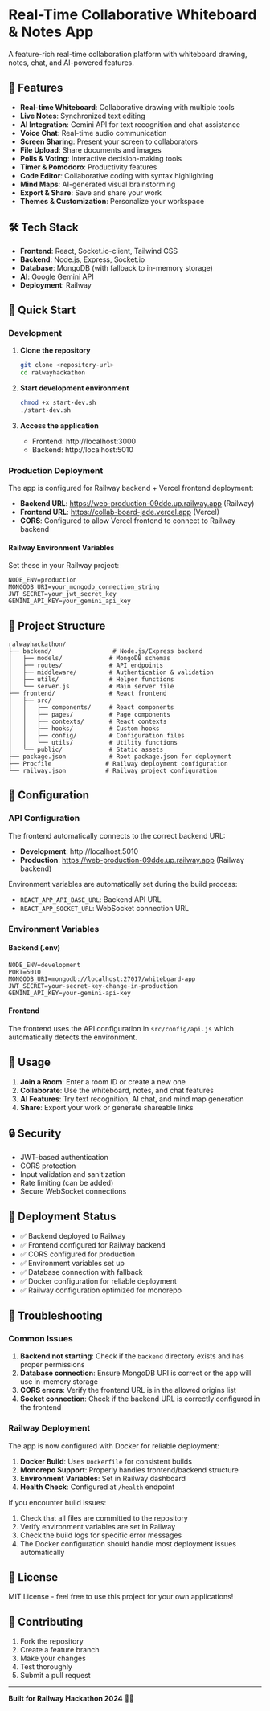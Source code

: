 # Real-Time Collaborative Whiteboard & Notes App

A feature-rich real-time collaboration platform with whiteboard drawing, notes, chat, and AI-powered features.

## 🚀 Features

- **Real-time Whiteboard**: Collaborative drawing with multiple tools
- **Live Notes**: Synchronized text editing
- **AI Integration**: Gemini API for text recognition and chat assistance
- **Voice Chat**: Real-time audio communication
- **Screen Sharing**: Present your screen to collaborators
- **File Upload**: Share documents and images
- **Polls & Voting**: Interactive decision-making tools
- **Timer & Pomodoro**: Productivity features
- **Code Editor**: Collaborative coding with syntax highlighting
- **Mind Maps**: AI-generated visual brainstorming
- **Export & Share**: Save and share your work
- **Themes & Customization**: Personalize your workspace

## 🛠️ Tech Stack

- **Frontend**: React, Socket.io-client, Tailwind CSS
- **Backend**: Node.js, Express, Socket.io
- **Database**: MongoDB (with fallback to in-memory storage)
- **AI**: Google Gemini API
- **Deployment**: Railway

## 🚀 Quick Start

### Development

1. **Clone the repository**
   ```bash
   git clone <repository-url>
   cd ralwayhackathon
   ```

2. **Start development environment**
   ```bash
   chmod +x start-dev.sh
   ./start-dev.sh
   ```

3. **Access the application**
   - Frontend: http://localhost:3000
   - Backend: http://localhost:5010

### Production Deployment

The app is configured for Railway backend + Vercel frontend deployment:

- **Backend URL**: https://web-production-09dde.up.railway.app (Railway)
- **Frontend URL**: https://collab-board-jade.vercel.app (Vercel)
- **CORS**: Configured to allow Vercel frontend to connect to Railway backend

#### Railway Environment Variables

Set these in your Railway project:

```env
NODE_ENV=production
MONGODB_URI=your_mongodb_connection_string
JWT_SECRET=your_jwt_secret_key
GEMINI_API_KEY=your_gemini_api_key
```

## 📁 Project Structure

```
ralwayhackathon/
├── backend/                 # Node.js/Express backend
│   ├── models/             # MongoDB schemas
│   ├── routes/             # API endpoints
│   ├── middleware/         # Authentication & validation
│   ├── utils/              # Helper functions
│   └── server.js           # Main server file
├── frontend/               # React frontend
│   ├── src/
│   │   ├── components/     # React components
│   │   ├── pages/          # Page components
│   │   ├── contexts/       # React contexts
│   │   ├── hooks/          # Custom hooks
│   │   ├── config/         # Configuration files
│   │   └── utils/          # Utility functions
│   └── public/             # Static assets
├── package.json            # Root package.json for deployment
├── Procfile               # Railway deployment configuration
└── railway.json           # Railway project configuration
```

## 🔧 Configuration

### API Configuration

The frontend automatically connects to the correct backend URL:

- **Development**: http://localhost:5010
- **Production**: https://web-production-09dde.up.railway.app (Railway backend)

Environment variables are automatically set during the build process:
- `REACT_APP_API_BASE_URL`: Backend API URL
- `REACT_APP_SOCKET_URL`: WebSocket connection URL

### Environment Variables

#### Backend (.env)
```env
NODE_ENV=development
PORT=5010
MONGODB_URI=mongodb://localhost:27017/whiteboard-app
JWT_SECRET=your-secret-key-change-in-production
GEMINI_API_KEY=your-gemini-api-key
```

#### Frontend
The frontend uses the API configuration in `src/config/api.js` which automatically detects the environment.

## 🎯 Usage

1. **Join a Room**: Enter a room ID or create a new one
2. **Collaborate**: Use the whiteboard, notes, and chat features
3. **AI Features**: Try text recognition, AI chat, and mind map generation
4. **Share**: Export your work or generate shareable links

## 🔒 Security

- JWT-based authentication
- CORS protection
- Input validation and sanitization
- Rate limiting (can be added)
- Secure WebSocket connections

## 🚀 Deployment Status

- ✅ Backend deployed to Railway
- ✅ Frontend configured for Railway backend
- ✅ CORS configured for production
- ✅ Environment variables set up
- ✅ Database connection with fallback
- ✅ Docker configuration for reliable deployment
- ✅ Railway configuration optimized for monorepo

## 🐛 Troubleshooting

### Common Issues

1. **Backend not starting**: Check if the `backend` directory exists and has proper permissions
2. **Database connection**: Ensure MongoDB URI is correct or the app will use in-memory storage
3. **CORS errors**: Verify the frontend URL is in the allowed origins list
4. **Socket connection**: Check if the backend URL is correctly configured in the frontend

### Railway Deployment

The app is now configured with Docker for reliable deployment:

1. **Docker Build**: Uses `Dockerfile` for consistent builds
2. **Monorepo Support**: Properly handles frontend/backend structure
3. **Environment Variables**: Set in Railway dashboard
4. **Health Check**: Configured at `/health` endpoint

If you encounter build issues:

1. Check that all files are committed to the repository
2. Verify environment variables are set in Railway
3. Check the build logs for specific error messages
4. The Docker configuration should handle most deployment issues automatically

## 📝 License

MIT License - feel free to use this project for your own applications!

## 🤝 Contributing

1. Fork the repository
2. Create a feature branch
3. Make your changes
4. Test thoroughly
5. Submit a pull request

---

**Built for Railway Hackathon 2024** 🚂✨